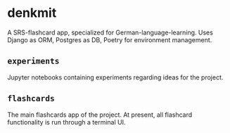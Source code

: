 # denkmit
A SRS-flashcard app, specialized for German-language-learning. Uses Django as ORM, Postgres as DB, Poetry for environment management.

## `experiments`
Jupyter notebooks containing experiments regarding ideas for the project.

## `flashcards`
The main flashcards app of the project. At present, all flashcard functionality is run through a terminal UI.
